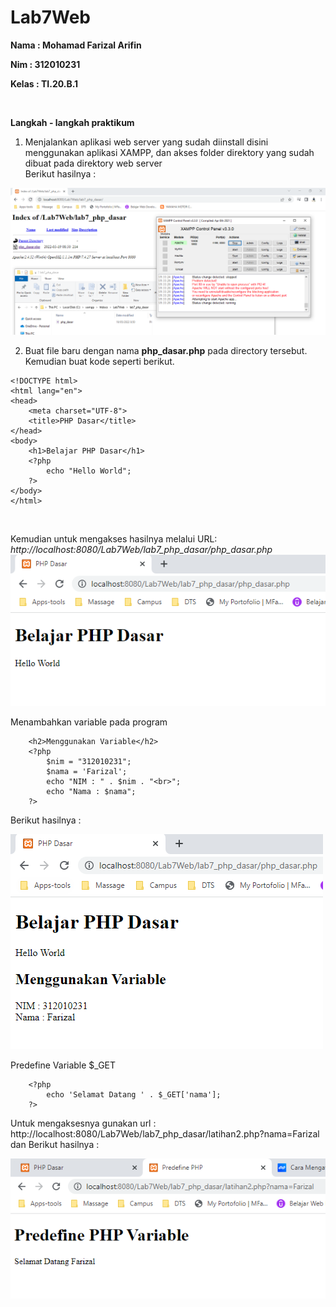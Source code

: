 # Lab7Web

**Nama  : Mohamad Farizal Arifin**

**Nim   : 312010231**

**Kelas : TI.20.B.1**

<br>

**Langkah - langkah praktikum**<br>

1. Menjalankan aplikasi web server yang sudah diinstall disini menggunakan aplikasi XAMPP, dan akses folder direktory yang sudah dibuat pada direktory web server <br>
Berikut hasilnya :<br>

![gambar 1](picture/1.PNG) <br>

2. Buat file baru dengan nama **php_dasar.php** pada directory tersebut. Kemudian buat kode seperti berikut.<br>

```
<!DOCTYPE html>
<html lang="en">
<head>
    <meta charset="UTF-8">
    <title>PHP Dasar</title>
</head>
<body>
    <h1>Belajar PHP Dasar</h1>
    <?php
        echo "Hello World";
    ?>
</body>
</html>
```
<br>

Kemudian untuk mengakses hasilnya melalui URL: *http://localhost:8080/Lab7Web/lab7_php_dasar/php_dasar.php*<br>
![gambar 2](picture/2.PNG) <br>

Menambahkan variable pada program<br>
```
    <h2>Menggunakan Variable</h2>
    <?php
        $nim = "312010231";
        $nama = 'Farizal';
        echo "NIM : " . $nim . "<br>";
        echo "Nama : $nama";
    ?>
```
Berikut hasilnya :<br>

![gambar 3](picture/3.PNG) <br>

Predefine Variable $_GET<br>
```
    <?php
        echo 'Selamat Datang ' . $_GET['nama'];
    ?>
```
Untuk mengaksesnya gunakan url : http://localhost:8080/Lab7Web/lab7_php_dasar/latihan2.php?nama=Farizal dan Berikut hasilnya :<br>

![gambar 4](picture/4.PNG) <br>